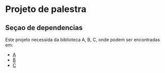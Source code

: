 # Projeto de palestra

## Seçao de dependencias

Este projeto necessida da biblioteca A, B, C, onde podem ser encontradas em:

* [A](http://bibliotecaA.org/)
* [B](http://projetoB.com/)
* [C](http://openC.org)
